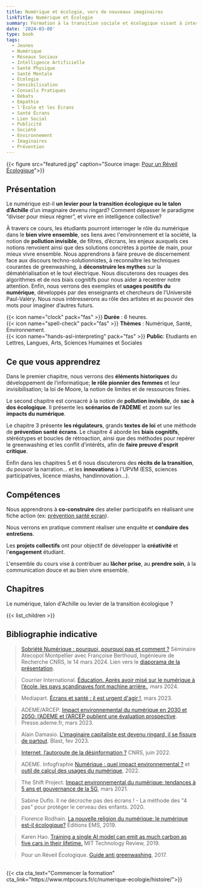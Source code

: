 ```yaml
---
title: Numérique et écologie, vers de nouveaux imaginaires
linkTitle: Numérique et Écologie
summary: Formation à la transition sociale et écologique visant à interroger les impacts du numérique et nos usages, pour bien vivre ensemble. Prévention santé écrans, pouvoir des imaginaires et récits de la transition.
date: '2024-03-08'
type: book
tags:
  - Jeunes
  - Numérique
  - Réseaux Sociaux
  - Intelligence Artificielle
  - Santé Physique
  - Santé Mentale
  - Ecologie
  - Sensibilisation
  - Conseils Pratiques
  - Débats
  - Empathie
  - l'École et les Écrans
  - Santé Écrans
  - Lien Social
  - Publicité
  - Société
  - Environnement
  - Imaginaires
  - Prévention
---
```


{{< figure src="featured.jpg" caption="Source image: [Pour un Réveil Écologique](https://pour-un-reveil-ecologique.org/fr/)">}}

## Présentation

Le numérique est-il <b>un levier pour la transition écologique ou le talon d’Achille</b> d’un imaginaire devenu ringard? Comment dépasser le paradigme “diviser pour mieux régner”, et vivre en intelligence collective? 

À travers ce cours, les étudiants pourront interroger le rôle du numérique dans le <b>bien vivre ensemble</b>, ses liens avec l'environnement et la société, la notion de <b>pollution invisible</b>, de filtres, d’écrans, les enjeux auxquels ces notions renvoient ainsi que des solutions concrètes à portée de main, pour mieux vivre ensemble. Nous apprendrons à faire preuve de discernement face aux discours techno-solutionnistes, à reconnaître les techniques courantes de greenwashing, à <b>déconstruire les mythes</b> sur la dématérialisation et le tout électrique. Nous discuterons des rouages des algorithmes et de nos biais cognitifs pour nous aider à recentrer notre attention. Enfin, nous verrons des exemples et <b>usages positifs du numérique</b>, développés par des enseignants et chercheurs de l’Université Paul-Valéry. Nous nous intéresserons au rôle des artistes et au pouvoir des mots pour imaginer d’autres futurs.

{{< icon name="clock" pack="fas" >}} <b>Durée</b> : 6 heures. <br>
{{< icon name="spell-check" pack="fas" >}} <b>Thèmes</b> : Numérique, Santé, Environnement. <br>
{{< icon name="hands-asl-interpreting" pack="fas" >}} <b>Public</b>: Etudiants en Lettres, Langues, Arts, Sciences Humaines et Sociales

## Ce que vous apprendrez

Dans le premier chapitre, nous verrons des <b>éléments historiques</b> du développement de l’informatique; <b>le rôle pionnier des femmes</b> et leur invisibilisation; la loi de Moore, la notion de limites et de ressources finies.

Le second chapitre est consacré à la notion de <b>pollution invisible</b>, de <b>sac à dos écologique</b>. Il présente les <b>scénarios de l’ADEME</b> et zoom sur les <b>impacts du numérique</b>.

Le chapitre 3 présente <b>les régulateurs</b>, grands <b>textes de loi</b> et une méthode de <b>prévention santé écrans</b>. Le chapitre 4 aborde les <b>biais cognitifs</b>, stéréotypes et boucles de rétroaction, ainsi que des méthodes pour repérer le greenwashing et les conflit d'intérêts, afin de <b>faire preuve d'esprit critique</b>.

Enfin dans les chapitres 5 et 6 nous discuterons des <b>récits de la transition</b>, du pouvoir la narration... et les <b>innovations</b> à l'UPVM (ESS, sciences participatives, licence miashs, handinnovation...).

## Compétences

Nous apprendrons à <b>co-construire</b> des atelier participatifs en réalisant une fiche action (ex: [prévention santé ecran](https://www.mtpcours.fr/c/numerique-ecologie/prevention-sante-ecrans/)). 

Nous verrons en pratique comment réaliser une enquête et <b>conduire des entretiens</b>.

Les <b>projets collectifs</b> ont pour objectif de développer la <b>créativité</b> et l'<b>engagement</b> étudiant.

L'ensemble du cours vise à contribuer au <b>lâcher prise</b>, au <b>prendre soin</b>, à la communication douce et au bien vivre ensemble.


## Chapitres

Le numérique, talon d'Achille ou levier de la transition écologique ? 

{{< list_children >}}

## Bibliographie indicative

> [Sobriété Numérique : pourquoi, pourquoi pas et comment ?](https://atecopolmtp.hypotheses.org/352) Séminaire Atecopol Montpellier avec Françoise Berthoud, Ingénieure de Recherche CNRS, le 14 mars 2024. Lien vers le [diaporama de la présentation](https://atecopolmtp.hypotheses.org/files/2024/03/Sobriete-Numerique-atecopol-montpellier-mars-2024.pdf).

> Courrier International. [Éducation. Après avoir misé sur le numérique à l’école, les pays scandinaves font machine arrière.](https://www.courrierinternational.com/article/education-apres-avoir-mise-sur-le-numerique-a-l-ecole-les-pays-scandinaves-font-machine-arriere), mars 2024.

> Mediapart. [Écrans et santé : il est urgent d'agir !](https://blogs.mediapart.fr/emmanuel-prados/blog/020323/ecrans-et-sante-il-est-urgent-d-agir), mars 2023.

> ADEME/ARCEP. [Impact environnemental du numérique en 2030 et 2050: l’ADEME et l’ARCEP publient une évaluation prospective](https://presse.ademe.fr/2023/03/impact-environnemental-du-numerique-en-2030-et-2050-lademe-et-larcep-publient-une-evaluation-prospective.html). Presse.ademe.fr, mars 2023.

> Alain Damasio. [L'imaginaire capitaliste est devenu ringard, il se fissure de partout](https://www.youtube.com/watch?v=Y8SpcxR6FjQ). Blast, fev 2023.

> [Internet, l’autoroute de la désinformation ?](https://lejournal.cnrs.fr/articles/internet-lautoroute-de-la-desinformation) CNRS, juin 2022.

> ADEME. Infogfraphie [Numérique : quel impact environnemental ?](https://infos.ademe.fr/magazine-avril-2022/faits-et-chiffres/numerique-quel-impact-environnemental/) et [outil de calcul des usages du numérique](https://agirpourlatransition.ademe.fr/particuliers/bureau/numerique/calculez-lempreinte-carbone-usages-numeriques), 2022.

> The Shift Project. [Impact environnemental du numérique: tendances à 5 ans et gouvernance de la 5G](https://theshiftproject.org/wp-content/uploads/2021/03/Note-danalyse_Numerique-et-5G_30-mars-2021.pdf), mars 2021.

> Sabine Duflo. Il ne décroche pas des écrans ! - La méthode des "4 pas" pour protéger le cerveau des enfants. 2020.

> Florence Rodhain. [La nouvelle religion du numérique: le numérique est-il écologique?](https://www.editions-ems.fr/boutique/la-nouvelle-religion-du-numerique-le-numerique-est-il-ecologique/) Éditions EMS, 2019.

> Karen Hao. [Training a single AI model can emit as much carbon as five cars in their lifetime.](https://www.technologyreview.com/2019/06/06/239031/training-a-single-ai-model-can-emit-as-much-carbon-as-five-cars-in-their-lifetimes/) MIT Technology Review, 2019.

> Pour un Réveil Écologique. [Guide anti greenwashing](https://pour-un-reveil-ecologique.org/fr/les-entreprises-nous-repondent/#guide-anti-greenwashing), 2017.

<br>
{{< cta cta_text="Commencer la formation" cta_link="https://www.mtpcours.fr/c/numerique-ecologie/histoire/">}}